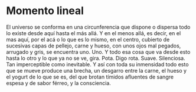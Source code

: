 Momento lineal
==============

El universo se conforma en una circunferencia que dispone o dispersa
todo lo existe desde aquí hasta el más allá. Y en el menos allá, es
decir, en el mas aquí, por el acá o lo que es lo mismo, en el centro,
cubierto de sucesivas capas de pellejo, carne y hueso, con unos ojos
mal pegados, arrugado y gris, se encuentra uno. Uno. Y todo esa cosa
que va desde esto hasta lo otro y lo que ya no se ve, gira. Pota. Digo
rota. Suave. Silenciosa. Tan imperceptible como inevitable. Y así con
toda su inmensidad todo esto que se mueve produce una brecha, un
desgarro entre la carne, el hueso y el yogurt de lo que se es, del que
brotan tímidos afluentes de sangre espesa y de sabor férreo, y la
consciencia.

<!--
Hoy quería hablaros de la radicalidad de la existencia y de mis
dolores de cabeza.
-->
